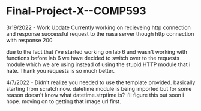 # Final-Project-X--COMP593

3/19/2022 - Work Update
Currently working on recieveing http connection and response
successful request to the nasa server though http connection with response 200

due to the fact that i've started working on lab 6 and wasn't working with functions before lab 6 we have decided to switch over to the requests module which we are using instead of using the stupid HTTP module that i hate. Thank you requests is so much better.

4/7/2022 - Didn't realize you needed to use the template provided. basically starting from scratch now. datetime module is being imported but for some reason doesn't know what datetime.strptime is? i'll figure this out soon i hope. moving on to getting that image url first.
